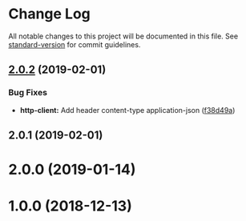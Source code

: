 # Change Log

All notable changes to this project will be documented in this file. See [standard-version](https://github.com/conventional-changelog/standard-version) for commit guidelines.

<a name="2.0.2"></a>
## [2.0.2](https://github.com/divido/merchant-api-pub-sdk-php/compare/v2.0.1...v2.0.2) (2019-02-01)


### Bug Fixes

* **http-client:** Add header content-type application-json ([f38d49a](https://github.com/divido/merchant-api-pub-sdk-php/commit/f38d49a))



<a name="2.0.1"></a>
## 2.0.1 (2019-02-01)



<a name="2.0.0"></a>
# 2.0.0 (2019-01-14)



<a name="1.0.0"></a>
# 1.0.0 (2018-12-13)
